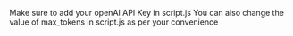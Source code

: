 Make sure to add your openAI API Key in script.js
You can also change the value of max_tokens in script.js as per your convenience
